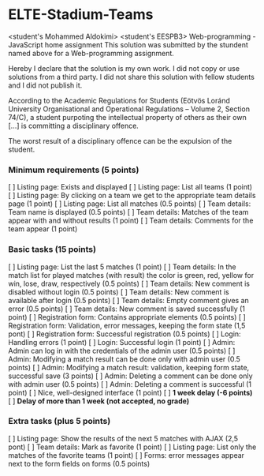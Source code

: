 # ELTE-Stadium-Teams
<student's Mohammed Aldokimi>
<student's EESPB3>
Web-programming - JavaScript home assignment
This solution was submitted by the stundent named above for a Web-programming assignment.

Hereby I declare that the solution is my own work. I did not copy or use solutions from a third party. I did not share this solution with fellow students and I did not publish it. 

According to the Academic Regulations for Students (Eötvös Loránd University Organisational and Operational Regulations – Volume 2, Section 74/C), a student purpoting the intellectual property of others as their own [...] is committing a disciplinary offence.

The worst result of a disciplinary offence can be the expulsion of the student.

### Minimum requirements (5 points)

[ ] Listing page: Exists and displayed
[ ] Listing page: List all teams (1 point)
[ ] Listing page: By clicking on a team we get to the appropriate team details page (1 point)
[ ] Listing page: List all matches (0.5 points)
[ ] Team details: Team name is displayed (0.5 points)
[ ] Team details: Matches of the team appear with and without results (1 point)
[ ] Team details: Comments for the team appear (1 point)

### Basic tasks (15 points)

[ ] Listing page: List the last 5 matches (1 point)
[ ] Team details: In the match list for played matches (with result) the color is green, red, yellow for win, lose, draw, respectively (0.5 points)
[ ] Team details: New comment is disabled without login (0.5 points)
[ ] Team details: New comment is available after login (0.5 points)
[ ] Team details: Empty comment gives an error (0.5 points)
[ ] Team details: New comment is saved successfully (1 point)
[ ] Registration form: Contains appropriate elements (0.5 points)
[ ] Registration form: Validation, error messages, keeping the form state (1,5 pont)
[ ] Registration form: Successful registration (0.5 points)
[ ] Login: Handling errors (1 point)
[ ] Login: Successful login (1 point)
[ ] Admin: Admin can log in with the credentials of the admin user (0.5 points)
[ ] Admin: Modifying a match result can be done only with admin user (0.5 points)
[ ] Admin: Modifying a match result: validation, keeping form state, successful save (3 points)
[ ] Admin: Deleting a comment can be done only with admin user (0.5 points)
[ ] Admin: Deleting a comment is successful (1 point)
[ ] Nice, well-designed interface (1 point)
[ ] **1 week delay (-6 points)**
[ ] **Delay of more than 1 week (not accepted, no grade)**

### Extra tasks (plus 5 points)

[ ] Listing page: Show the results of the next 5 matches with AJAX (2,5 pont)
[ ] Team details: Mark as favorite (1 point)
[ ] Listing page: List only the matches of the favorite teams (1 point)
[ ] Forms: error messages appear next to the form fields on forms (0.5 points)